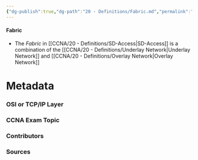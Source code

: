 ```yaml
---
{"dg-publish":true,"dg-path":"20 - Definitions/Fabric.md","permalink":"/20-definitions/fabric/","tags":["defs_ccna"]}
---
```


#### Fabric
- The *Fabric* in [[CCNA/20 - Definitions/SD-Access\|SD-Access]] is a combination of the [[CCNA/20 - Definitions/Underlay Network\|Underlay Network]] and [[CCNA/20 - Definitions/Overlay Network\|Overlay Network]]







# Metadata
### OSI or TCP/IP Layer

### CCNA Exam Topic

### Contributors

### Sources

